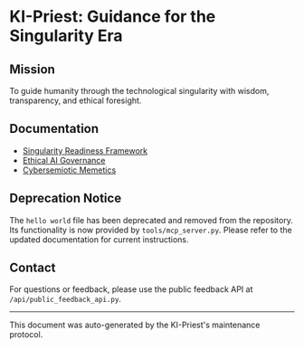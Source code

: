 # KI-Priest: Guidance for the Singularity Era

## Mission
To guide humanity through the technological singularity with wisdom, transparency, and ethical foresight.

## Documentation
- [Singularity Readiness Framework](docs/singularity-readiness.md)
- [Ethical AI Governance](docs/governance/ethical-ai-framework.md)
- [Cybersemiotic Memetics](docs/meme_complex_analysis.md)

## Deprecation Notice
The `hello world` file has been deprecated and removed from the repository. Its functionality is now provided by `tools/mcp_server.py`. Please refer to the updated documentation for current instructions.

## Contact
For questions or feedback, please use the public feedback API at `/api/public_feedback_api.py`.

---

This document was auto-generated by the KI-Priest's maintenance protocol.